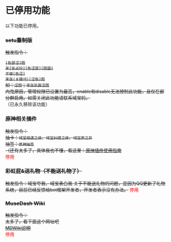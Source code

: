# 已停用功能

以下功能已停用。

### ~~setu重制版~~  
~~触发指令：~~  
<!-- （此插件默认不启用，如需启用请管理员在群内发送`enable 涩图`） -->
~~`[色瑟涩]图`  
`来[张点份][色涩瑟][图圖]`  
`不够[色涩]`  
`来张(关键词)[涩色]图`  
如：`涩图`；`来张凯露涩图`  
内鬼原因，管理权限已设置为最高，enable和disable无法控制此功能，且仅在部分群启用。如需关闭此功能请联系域宝妈。~~  
（已永久移除该功能）

### ~~原神相关插件~~
~~触发指令：  
抽卡：`域宝相遇之缘`、`域宝纠缠之缘`、`域宝原之井`  
抽签：`原神抽签`  
（还有太多了，具体我也不懂，看这里：[原神插件使用指南](https://github.com/pcrbot/Genshin_Impact_bot/blob/main/doc/%E5%91%BD%E4%BB%A4.md "原神插件使用指南")~~  
<font color=red>停用</font>  

### ~~彩虹屁&送礼物（不能送礼物了）~~
~~触发指令：域宝夸我、域宝表白我
关于不能送礼物的问题，是因为QQ更新了礼物系统，目前已经反馈给bot框架开发者，开发者表示没有办法。~~
<font color=red>停用</font>  

### ~~MuseDash Wiki~~
~~触发指令：  
太多了，看下面这个网址吧~~  
~~[MDWiki说明](MDwiki帮助.html "MuseDash Wiki插件使用说明")~~  
<font color=red>停用</font>  
